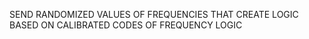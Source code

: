 SEND RANDOMIZED VALUES OF FREQUENCIES THAT CREATE LOGIC BASED ON CALIBRATED CODES OF FREQUENCY LOGIC

